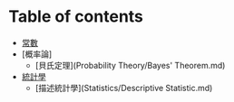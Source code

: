 # Table of contents

* [常數](Constant.md)
* [概率論]
	* [貝氏定理](Probability Theory/Bayes' Theorem.md)
* [統計學](Statistics/Statistics.md)
	* [描述統計學](Statistics/Descriptive Statistic.md)
